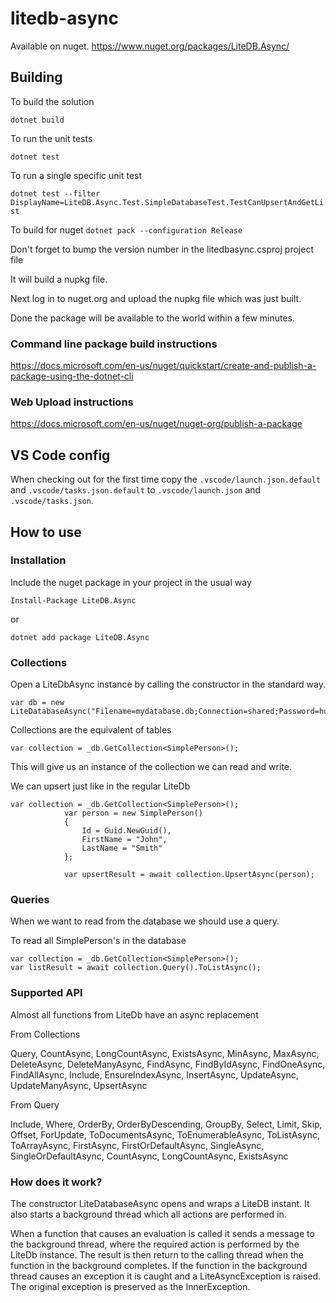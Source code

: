 # litedb-async

Available on nuget.
<https://www.nuget.org/packages/LiteDB.Async/>

## Building

To build the solution

`dotnet build`

To run the unit tests

`dotnet test`

To run a single specific unit test

`dotnet test --filter DisplayName=LiteDB.Async.Test.SimpleDatabaseTest.TestCanUpsertAndGetList`

To build for nuget
`dotnet pack --configuration Release`

Don't forget to bump the version number in the litedbasync.csproj project file

It will build a nupkg file.

Next log in to nuget.org and upload the nupkg file which was just built.

Done the package will be available to the world within a few minutes.

### Command line package build instructions

https://docs.microsoft.com/en-us/nuget/quickstart/create-and-publish-a-package-using-the-dotnet-cli

### Web Upload instructions

https://docs.microsoft.com/en-us/nuget/nuget-org/publish-a-package

## VS Code config

When checking out for the first time copy the `.vscode/launch.json.default` and `.vscode/tasks.json.default` to `.vscode/launch.json` and `.vscode/tasks.json`.

## How to use

### Installation

Include the nuget package in your project in the usual way
```
Install-Package LiteDB.Async
```
or
```
dotnet add package LiteDB.Async
```

### Collections

Open a LiteDbAsync instance by calling the constructor in the standard way.

```
var db = new LiteDatabaseAsync("Filename=mydatabase.db;Connection=shared;Password=hunter2");
```

Collections are the equivalent of tables
```
var collection = _db.GetCollection<SimplePerson>();
```
This will give us an instance of the collection we can read and write.

We can upsert just like in the regular LiteDb
```
var collection = _db.GetCollection<SimplePerson>();
            var person = new SimplePerson()
            {
                Id = Guid.NewGuid(),
                FirstName = "John",
                LastName = "Smith"
            };

            var upsertResult = await collection.UpsertAsync(person);
```

### Queries

When we want to read from the database we should use a query.

To read all SimplePerson's in the database
```
var collection = _db.GetCollection<SimplePerson>();
var listResult = await collection.Query().ToListAsync();
```

### Supported API

Almost all functions from LiteDb have an async replacement

From Collections

Query, CountAsync, LongCountAsync, ExistsAsync, MinAsync, MaxAsync, DeleteAsync, DeleteManyAsync, FindAsync, FindByIdAsync, FindOneAsync, FindAllAsync, Include, EnsureIndexAsync, InsertAsync, UpdateAsync, UpdateManyAsync, UpsertAsync

From Query

Include, Where, OrderBy, OrderByDescending, GroupBy, Select, Limit, Skip, Offset, ForUpdate, ToDocumentsAsync, ToEnumerableAsync, ToListAsync, ToArrayAsync, FirstAsync, FirstOrDefaultAsync, SingleAsync, SingleOrDefaultAsync, CountAsync, LongCountAsync, ExistsAsync

### How does it work?
The constructor LiteDatabaseAsync opens and wraps a LiteDB instant. It also starts a background thread which all actions are performed in. 

When a function that causes an evaluation is called it sends a message to the background thread, where the required action is performed by the LiteDb instance. The result is then return to the calling thread when the function in the background completes. If the function in the background thread causes an exception it is caught and a LiteAsyncException is raised. The original exception is preserved as the InnerException.


